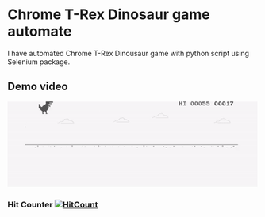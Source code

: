 # Chrome T-Rex Dinosaur game automate
I have automated Chrome T-Rex Dinousaur game with python script using Selenium package.

## Demo video
![demo video](https://github.com/samihan25/Chrome-T-Rex-Dinosaur-game-automate/blob/master/playing_with_0.3_sec.gif)

### Hit Counter [![HitCount](http://hits.dwyl.com/samihan25/Chrome-T-Rex-Dinosaur-game-automate.svg)](http://hits.dwyl.com/samihan25/Chrome-T-Rex-Dinosaur-game-automate)